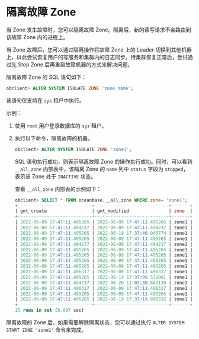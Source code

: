 隔离故障 Zone
==============================

当 Zone 发生故障时，您可以隔离故障 Zone。隔离后，新的读写请求不会路由到该故障 Zone 内的进程上。

当 Zone 故障后，您可以通过隔离操作将故障 Zone 上的 Leader 切换到其他机器上，以此尝试恢复用户的写服务和集群内的日志同步。待集群恢复正常后，尝试通过先 Stop Zone 后再重启故障机器的方式来解决问题。

隔离故障 Zone 的 SQL 语句如下：

```sql
obclient> ALTER SYSTEM ISOLATE ZONE 'zone_name';
```

该语句仅支持在 `sys` 租户中执行。

示例：

1. 使用 `root` 用户登录数据库的 `sys` 租户。

2. 执行以下命令，隔离故障的机器。

   ```sql
   obclient> ALTER SYSTEM ISOLATE ZONE 'zone1';
   ```

   SQL 语句执行成功，则表示隔离故障 Zone 的操作执行成功。同时，可以看到 `__all_zone` 内部表中，该隔离 Zone 的 `name` 列中 `status` 字段为 `stopped`，表示该 Zone 处于 `INACTIVE` 状态。

   查看 `__all_zone` 内部表的示例如下：

   ```sql
   obclient> SELECT * FROM oceanbase.__all_zone WHERE zone= 'zone1';
   +----------------------------+----------------------------+-------+---------------------+------------------+-----------+
   | gmt_create                 | gmt_modified               | zone  | name                | value            | info      |
   +----------------------------+----------------------------+-------+---------------------+------------------+-----------+
   | 2022-06-09 17:47:11.495265 | 2022-06-09 17:47:11.495265 | zone1 | all_merged_version  |                1 |           |
   | 2022-06-09 17:47:11.494237 | 2022-06-09 17:47:11.494237 | zone1 | broadcast_version   |                1 |           |
   | 2022-06-09 17:47:11.495265 | 2022-06-19 17:37:40.045774 | zone1 | idc                 |                0 | zue       |
   | 2022-06-09 17:47:11.495265 | 2022-06-09 17:47:11.495265 | zone1 | is_merge_timeout    |                0 |           |
   | 2022-06-09 17:47:11.494237 | 2022-06-09 17:47:11.494237 | zone1 | is_merging          |                0 |           |
   | 2022-06-09 17:47:11.495265 | 2022-06-09 17:47:11.495265 | zone1 | last_merged_time    | 1654768031494872 |           |
   | 2022-06-09 17:47:11.495265 | 2022-06-09 17:47:11.495265 | zone1 | last_merged_version |                1 |           |
   | 2022-06-09 17:47:11.495265 | 2022-06-09 17:47:11.495265 | zone1 | merge_start_time    | 1654768031494872 |           |
   | 2022-06-09 17:47:11.495265 | 2022-06-09 17:47:11.495265 | zone1 | merge_status        |                0 | IDLE      |
   | 2022-06-09 17:47:11.496317 | 2022-06-09 17:47:11.496317 | zone1 | recovery_status     |                0 | NORMAL    |
   | 2022-06-09 17:47:11.495265 | 2022-06-19 17:37:09.571001 | zone1 | region              |                0 | SHANGHAI  |
   | 2022-06-09 17:47:11.494237 | 2022-06-20 11:03:30.842138 | zone1 | status              |                1 | INACTIVE  |
   | 2022-06-09 17:47:11.496317 | 2022-06-09 17:47:11.496317 | zone1 | storage_type        |                0 | LOCAL     |
   | 2022-06-09 17:47:11.495265 | 2022-06-09 17:47:11.495265 | zone1 | suspend_merging     |                0 |           |
   | 2022-06-09 17:47:11.495265 | 2022-06-19 17:37:19.896332 | zone1 | zone_type           |                0 | ReadWrite |
   +----------------------------+----------------------------+-------+---------------------+------------------+-----------+
   15 rows in set (0.007 sec)
   ```

隔离故障的 Zone 后，如果需要解除隔离状态，您可以通过执行 `ALTER SYSTEM START ZONE 'zone1'` 命令来完成。
